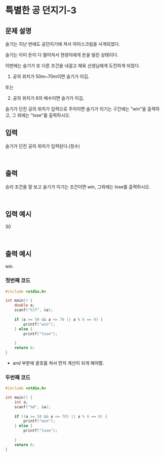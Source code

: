 # 특별한 공 던지기-3
## 문제 설명     

슬기는 지난 번에도 공던지기에 져서 아이스크림을 사게되었다.

슬기는 이미 돈이 다 떨어져서 현량이에게 돈을 빌린 상태이다.

이번에는 슬기가 또 다른 조건을 내걸고 체육 선생님에게 도전하게 되었다. 

1. 공의 위치가 50m~70m이면 슬기가 이김.

또는

2. 공의 위치가 6의 배수이면 슬기가 이김. 

슬기가 던진 공의 위치가 입력으로 주어지면 슬기가 이기는 구간에는 "win"을 출력하고, 그 외에는 "lose"를 출력하시오.


## 입력

슬기가 던진 공의 위치가 입력된다.(정수)

​

## 출력

승리 조건을 잘 보고 슬기가 이기는 조건이면 win, 그외에는 lose를 출력하시오.

​

## 입력 예시   

30

​

## 출력 예시

win

### 첫번째 코드
```c
#include <stdio.h>

int main() {
    double a;
    scanf("%lf", &a);
    
    if (a >= 50 && a <= 70 || a % 6 == 0) {
        printf("win");
    } else {
        printf("lose");
        
    }
    return 0;
}
```
- and 부분에 괄호를 쳐서 먼저 계산이 되게 해야함.

### 두번째 코드
```c
#include <stdio.h>

int main() {
    int a;
    scanf("%d", &a);
    
    if ((a >= 50 && a <= 70) || a % 6 == 0) {
        printf("win");
    } else {
        printf("lose");
        
    }
    return 0;
}
```
